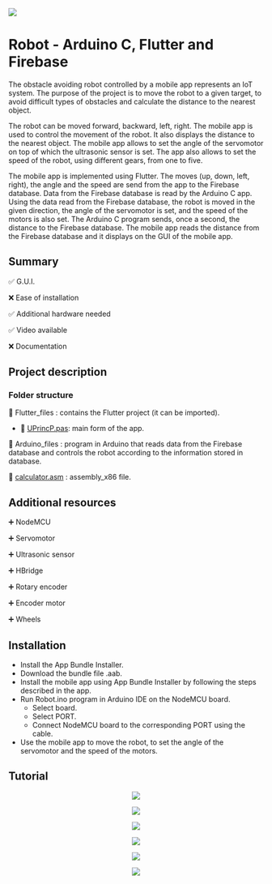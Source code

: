 <p align="left">
  <img 
    src="https://i.postimg.cc/ZYNSV6Ym/Component-45-1.png"
  >
</p>

# Robot - Arduino C, Flutter and Firebase

The obstacle avoiding robot controlled by a mobile app represents an IoT system. The purpose of the project is to move the robot to a given target,
to avoid difficult types of obstacles and calculate the distance to the nearest object.

The robot can be moved forward, backward, left, right. The mobile app is used to control the movement of the robot. It also displays the distance to the 
nearest object. The mobile app allows to set the angle of the servomotor on top of which the ultrasonic sensor is set. The app also allows to set the speed
of the robot, using different gears, from one to five.

The mobile app is implemented using Flutter. The moves (up, down, left, right), the angle and the speed are send from the app to the Firebase database. Data
from the Firebase database is read by the Arduino C app. Using the data read from the Firebase database, the robot is moved in the given direction, the angle of 
the servomotor is set, and the speed of the motors is also set. The Arduino C program sends, once a second, the distance to the Firebase database. The mobile app
reads the distance from the Firebase database and it displays on the GUI of the mobile app.

## Summary
✅ G.U.I. 

❌ Ease of installation

✅ Additional hardware needed

✅ Video available

❌ Documentation

## Project description

### Folder structure

📁 Flutter_files : contains the Flutter project (it can be imported).

- 📄 [UPrincP.pas](https://github.com/mariusstoica21/calculator_asmx86/blob/master/Delphi_files/UPrincP.pas): main form of the app.

📁 Arduino_files : program in Arduino that reads data from the Firebase database and controls the robot according to the information stored in database.
    
📄 [calculator.asm](https://github.com/mariusstoica21/calculator_asmx86/blob/master/calculator.asm)
: assembly_x86 file.

## Additional resources

➕ NodeMCU

➕ Servomotor

➕ Ultrasonic sensor

➕ HBridge

➕ Rotary encoder

➕ Encoder motor

➕ Wheels

## Installation

- Install the App Bundle Installer.
- Download the bundle file .aab.
- Install the mobile app using App Bundle Installer by following the steps described in the app.
- Run Robot.ino program in Arduino IDE on the NodeMCU board.
  - Select board.
  - Select PORT.
  - Connect NodeMCU board to the corresponding PORT using the cable.
- Use the mobile app to move the robot, to set the angle of the servomotor and the speed of the motors.

## Tutorial


<p align="center">
  <img 
    src="https://i.postimg.cc/XvRcC0m6/3.jpg"
  >
</p>

<p align="center">
  <img 
    src="https://i.postimg.cc/TPN27dGB/4.jpg"
  >
</p>

<p align="center">
  <img 
    src="https://i.postimg.cc/WzKtz05N/1.png"
  >
</p>

<p align="center">
  <img 
    src="https://i.postimg.cc/MZjhcyPh/5.jpg"
  >
</p>

<p align="center">
  <img 
    src="https://i.postimg.cc/W1FjshFn/Component-47-1.png"
  >
</p>

<p align="center">
  <img 
    src="https://i.postimg.cc/X7mNGT54/Component-48-1.png"
  >
</p>





